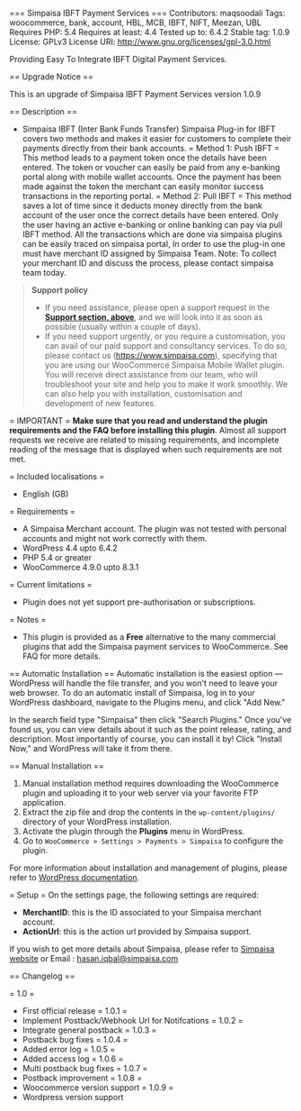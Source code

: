 === Simpaisa IBFT Payment Services ===
Contributors: maqsoodali
Tags: woocommerce, bank, account, HBL, MCB, IBFT, NIFT, Meezan, UBL
Requires PHP: 5.4
Requires at least: 4.4
Tested up to: 6.4.2
Stable tag: 1.0.9
License: GPLv3
License URI: http://www.gnu.org/licenses/gpl-3.0.html

Providing Easy To Integrate IBFT Digital Payment Services.

== Upgrade Notice ==

This is an upgrade of Simpaisa IBFT Payment Services version 1.0.9

== Description ==

* Simpaisa IBFT (Inter Bank Funds Transfer)
Simpaisa Plug-in for IBFT  covers two methods and makes it easier for customers to complete their payments directly from their bank accounts.
= Method 1: Push IBFT =
This method leads to a payment token once the details have been entered. The token or voucher can easily be paid from any e-banking portal along with mobile wallet accounts.
Once the payment has been made against the token the merchant can easily monitor success transactions in the reporting portal.
= Method 2: Pull IBFT =
This method saves a lot of time since it deducts money directly from the bank account of the user once the correct details have been entered. Only the user having an active e-banking or online banking can pay via pull IBFT method.
All the transactions which are done via simpaisa plugins can be easily traced on simpaisa portal, In order to use the plug-in one must have merchant ID assigned by Simpaisa Team.
Note: To collect your merchant ID and discuss the process, please contact simpaisa team today.

> **Support policy**
> * If you need assistance, please open a support request in the **[Support section, above](https://wordpress.org/support/plugin/simpaisa-wallet-payment-services/)**, and we will look into it as soon as possible (usually within a couple of days).
> * If you need support urgently, or you require a customisation, you can avail of our paid support and consultancy services. To do so, please contact us (https://www.simpaisa.com), specifying that you are using our WooCommerce Simpaisa Mobile Wallet plugin. You will receive direct assistance from our team, who will troubleshoot your site and help you to make it work smoothly. We can also help you with installation, customisation and development of new features.

= IMPORTANT =
**Make sure that you read and understand the plugin requirements and the FAQ before installing this plugin**. Almost all support requests we receive are related to missing requirements, and incomplete reading of the message that is displayed when such requirements are not met.

= Included localisations =
* English (GB)

= Requirements =
* A Simpaisa Merchant account. The plugin was not tested with personal accounts and might not work correctly with them.
* WordPress 4.4 upto 6.4.2
* PHP 5.4 or greater
* WooCommerce 4.9.0 upto 8.3.1

= Current limitations =
* Plugin does not yet support pre-authorisation or subscriptions.

= Notes =
* This plugin is provided as a **Free** alternative to the many commercial plugins that add the Simpaisa payment services to WooCommerce. See FAQ for more details.

== Automatic Installation ==
Automatic installation is the easiest option — WordPress will handle the file transfer, and you won't need to leave your web browser. To do an automatic install of Simpaisa, log in to your WordPress dashboard, navigate to the Plugins menu, and click "Add New."

In the search field type "Simpaisa" then click "Search Plugins." Once you've found us, you can view details about it such as the point release, rating, and description. Most importantly of course, you can install it by! Click "Install Now," and WordPress will take it from there.

== Manual Installation ==
1. Manual installation method requires downloading the WooCommerce plugin and uploading it to your web server via your favorite FTP application. 
2. Extract the zip file and drop the contents in the ```wp-content/plugins/``` directory of your WordPress installation.
3. Activate the plugin through the **Plugins** menu in WordPress.
4. Go to ```WooCommerce > Settings > Payments > Simpaisa``` to configure the plugin.

For more information about installation and management of plugins, please refer to [WordPress documentation](http://codex.wordpress.org/Managing_Plugins#Installing_Plugins).

= Setup =
On the settings page, the following settings are required:

* **MerchantID**: this is the ID associated to your Simpaisa merchant account.
* **ActionUrl**: this is the action url provided by Simpaisa support.

If you wish to get more details about Simpaisa, please refer to [Simpaisa website](https://www.simpaisa.com/) or Email : hasan.iqbal@simpaisa.com

== Changelog ==

= 1.0 =
* First official release
= 1.0.1 =
* Implement Postback/Webhook Url for Notifcations
= 1.0.2 =
* Integrate general postback
= 1.0.3 =
* Postback bug fixes
= 1.0.4 =
* Added error log
= 1.0.5 =
* Added access log
= 1.0.6 =
* Multi postback bug fixes
= 1.0.7 =
* Postback improvement
= 1.0.8 =
* Woocommerce version support
= 1.0.9 =
* Wordpress version support